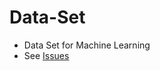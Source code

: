 # Data-Set
* Data Set for Machine Learning
* See [Issues](https://github.com/chullhwan-song/Data-Set/issues)
